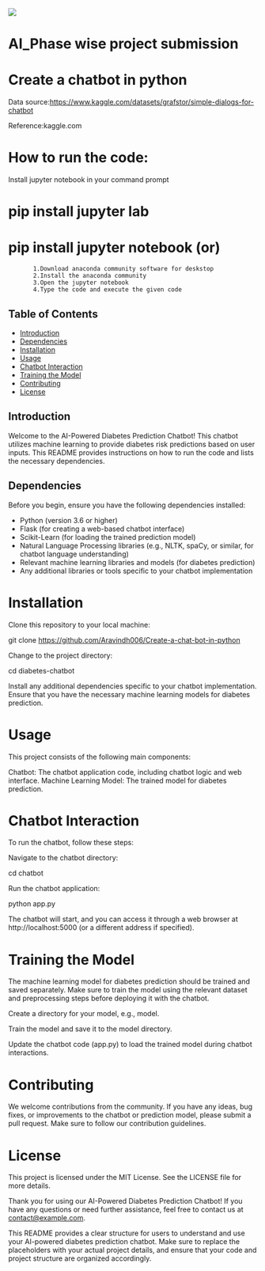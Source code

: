 <img src="https://kriyatec.com/wp-content/uploads/2020/05/chatbot2.jpeg">



# AI_Phase wise project submission
# Create a chatbot in python

Data source:https://www.kaggle.com/datasets/grafstor/simple-dialogs-for-chatbot

Reference:kaggle.com

# How to run the code:
 Install jupyter notebook in your command prompt
 # pip install jupyter lab
  # pip install jupyter notebook (or)
           1.Download anaconda community software for deskstop
           2.Install the anaconda community
           3.Open the jupyter notebook
           4.Type the code and execute the given code
## Table of Contents

- [Introduction](#introduction)
- [Dependencies](#dependencies)
- [Installation](#installation)
- [Usage](#usage)
- [Chatbot Interaction](#chatbot-interaction)
- [Training the Model](#training-the-model)
- [Contributing](#contributing)
- [License](#license)

## Introduction

Welcome to the AI-Powered Diabetes Prediction Chatbot! This chatbot utilizes machine learning to provide diabetes risk predictions based on user inputs. This README provides instructions on how to run the code and lists the necessary dependencies.

## Dependencies

Before you begin, ensure you have the following dependencies installed:

- Python (version 3.6 or higher)
- Flask (for creating a web-based chatbot interface)
- Scikit-Learn (for loading the trained prediction model)
- Natural Language Processing libraries (e.g., NLTK, spaCy, or similar, for chatbot language understanding)
- Relevant machine learning libraries and models (for diabetes prediction)
- Any additional libraries or tools specific to your chatbot implementation


# Installation

Clone this repository to your local machine:

git clone https://github.com/Aravindh006/Create-a-chat-bot-in-python

Change to the project directory:

cd diabetes-chatbot

Install any additional dependencies specific to your chatbot implementation. Ensure that you have the necessary machine learning models for diabetes prediction.

# Usage

This project consists of the following main components:

Chatbot: The chatbot application code, including chatbot logic and web interface.
Machine Learning Model: The trained model for diabetes prediction.
# Chatbot Interaction
To run the chatbot, follow these steps:

Navigate to the chatbot directory:

cd chatbot

Run the chatbot application:

python app.py


The chatbot will start, and you can access it through a web browser at http://localhost:5000 (or a different address if specified).

# Training the Model
The machine learning model for diabetes prediction should be trained and saved separately. Make sure to train the model using the relevant dataset and preprocessing steps before deploying it with the chatbot.

Create a directory for your model, e.g., model.

Train the model and save it to the model directory.

Update the chatbot code (app.py) to load the trained model during chatbot interactions.

# Contributing
We welcome contributions from the community. If you have any ideas, bug fixes, or improvements to the chatbot or prediction model, please submit a pull request. Make sure to follow our contribution guidelines.

# License
This project is licensed under the MIT License. See the LICENSE file for more details.

Thank you for using our AI-Powered Diabetes Prediction Chatbot! If you have any questions or need further assistance, feel free to contact us at contact@example.com.


This README provides a clear structure for users to understand and use your AI-powered diabetes prediction chatbot. Make sure to replace the placeholders with your actual project details, and ensure that your code and project structure are organized accordingly.
